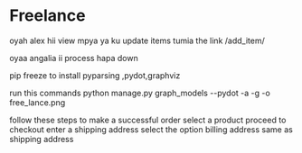 # Freelance

oyah alex hii view mpya ya ku update items tumia the link /add_item/

oyaa angalia ii process hapa down 

pip freeze to install pyparsing ,pydot,graphviz

run this commands 
  python manage.py graph_models --pydot -a -g -o free_lance.png
  
follow these steps to make a successful order
select a product
proceed to checkout
enter a shipping address
select the option billing address same as shipping address
